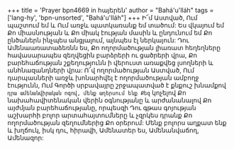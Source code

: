 +++
title = 'Prayer bpn4669 in հայերեն'
author = "Bahá'u'lláh"
tags = ['lang-hy', 'bpn-unsorted', "Bahá'u'lláh"]
+++
Ի՜մ Աստված, Ում պաշտում եմ և Ում առջև պատկառանք եմ տածում: Ես վկայում եմ Քո միասնության և Քո միակ էության մասին և ընդունում եմ Քո ընծաներն ինչպես անցյալում, այնպես էլ ներկայուն: Դու Ամենաառատաձեռնն ես, Քո ողորմածության լիառատ հեղեղները հավասարապես զեղվեցին բարձրերի ու ցածրերի վրա, Քո բարեհաճության շքեղությունն ի վերուստ առաքվեց լսողների և անհնազանդների վրա:
	Ո՜վ ողորմածության Աստված, Ում դարպասների առջև խոնարհվել է ողորմածության ամբողջ էությունն, Ում Գործի սրբավայրը շրջապատված է քնքուշ խնամքով` դրա ամենանվիրական ոգով, մենք աղերսում ենք Քեզ` կոչելով Քո նախահավիտենական վերին օգնությանը և արժանանալով Քո այժմյան բարեհաճությանը, որպեսզի Դու գթաս գոյության աշխարհի բոլոր արտահայտումները և չզրկես դրանք Քո ողորմածության զեղումներից Քո օրերում:
	Մենք բոլորս աղքատ ենք և խղճուկ, իսկ դու, հիրավի, Ամենատեր ես, Ամենանվաճող, Ամենազոր:
